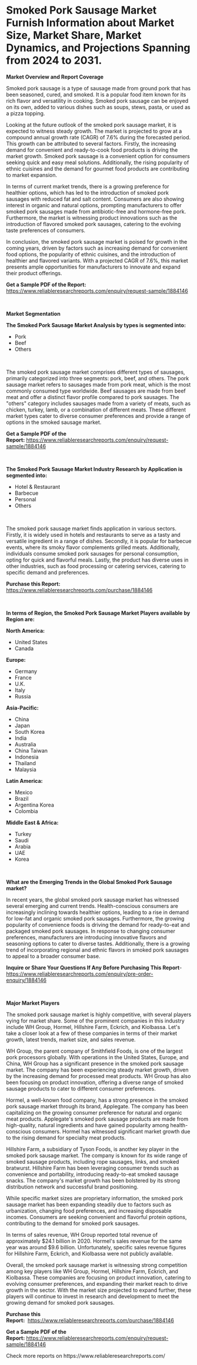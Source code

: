 <p><h1>Smoked Pork Sausage Market Furnish Information about Market Size, Market Share, Market Dynamics, and Projections Spanning from 2024 to 2031.</h1></p><p><strong>Market Overview and Report Coverage</strong></p>
<p><p>Smoked pork sausage is a type of sausage made from ground pork that has been seasoned, cured, and smoked. It is a popular food item known for its rich flavor and versatility in cooking. Smoked pork sausage can be enjoyed on its own, added to various dishes such as soups, stews, pasta, or used as a pizza topping.</p><p>Looking at the future outlook of the smoked pork sausage market, it is expected to witness steady growth. The market is projected to grow at a compound annual growth rate (CAGR) of 7.6% during the forecasted period. This growth can be attributed to several factors. Firstly, the increasing demand for convenient and ready-to-cook food products is driving the market growth. Smoked pork sausage is a convenient option for consumers seeking quick and easy meal solutions. Additionally, the rising popularity of ethnic cuisines and the demand for gourmet food products are contributing to market expansion.</p><p>In terms of current market trends, there is a growing preference for healthier options, which has led to the introduction of smoked pork sausages with reduced fat and salt content. Consumers are also showing interest in organic and natural options, prompting manufacturers to offer smoked pork sausages made from antibiotic-free and hormone-free pork. Furthermore, the market is witnessing product innovations such as the introduction of flavored smoked pork sausages, catering to the evolving taste preferences of consumers.</p><p>In conclusion, the smoked pork sausage market is poised for growth in the coming years, driven by factors such as increasing demand for convenient food options, the popularity of ethnic cuisines, and the introduction of healthier and flavored variants. With a projected CAGR of 7.6%, this market presents ample opportunities for manufacturers to innovate and expand their product offerings.</p></p>
<p><strong>Get a Sample PDF of the Report:</strong> <a href="https://www.reliableresearchreports.com/enquiry/request-sample/1884146">https://www.reliableresearchreports.com/enquiry/request-sample/1884146</a></p>
<p>&nbsp;</p>
<p><strong>Market Segmentation</strong></p>
<p><strong>The Smoked Pork Sausage Market Analysis by types is segmented into:</strong></p>
<p><ul><li>Pork</li><li>Beef</li><li>Others</li></ul></p>
<p>&nbsp;</p>
<p><p>The smoked pork sausage market comprises different types of sausages, primarily categorized into three segments: pork, beef, and others. The pork sausage market refers to sausages made from pork meat, which is the most commonly consumed type worldwide. Beef sausages are made from beef meat and offer a distinct flavor profile compared to pork sausages. The "others" category includes sausages made from a variety of meats, such as chicken, turkey, lamb, or a combination of different meats. These different market types cater to diverse consumer preferences and provide a range of options in the smoked sausage market.</p></p>
<p><strong>Get a Sample PDF of the Report:</strong>&nbsp;<a href="https://www.reliableresearchreports.com/enquiry/request-sample/1884146">https://www.reliableresearchreports.com/enquiry/request-sample/1884146</a></p>
<p>&nbsp;</p>
<p><strong>The Smoked Pork Sausage Market Industry Research by Application is segmented into:</strong></p>
<p><ul><li>Hotel & Restaurant</li><li>Barbecue</li><li>Personal</li><li>Others</li></ul></p>
<p>&nbsp;</p>
<p><p>The smoked pork sausage market finds application in various sectors. Firstly, it is widely used in hotels and restaurants to serve as a tasty and versatile ingredient in a range of dishes. Secondly, it is popular for barbecue events, where its smoky flavor complements grilled meats. Additionally, individuals consume smoked pork sausages for personal consumption, opting for quick and flavorful meals. Lastly, the product has diverse uses in other industries, such as food processing or catering services, catering to specific demand and preferences.</p></p>
<p><strong>Purchase this Report:</strong>&nbsp; <a href="https://www.reliableresearchreports.com/purchase/1884146">https://www.reliableresearchreports.com/purchase/1884146</a></p>
<p>&nbsp;</p>
<p><strong>In terms of Region, the Smoked Pork Sausage Market Players available by Region are:</strong></p>
<p>
    <p> <strong> North America: </strong>
        <ul>
            <li>United States</li>
            <li>Canada</li>
        </ul>
        </p> 
    <p> <strong> Europe: </strong>
        <ul>
            <li>Germany</li>
            <li>France</li>
            <li>U.K.</li>
            <li>Italy</li>
            <li>Russia</li>
        </ul>
        </p> 
    <p> <strong> Asia-Pacific: </strong>
        <ul>
            <li>China</li>
            <li>Japan</li>
            <li>South Korea</li>
            <li>India</li>
            <li>Australia</li>
            <li>China Taiwan</li>
            <li>Indonesia</li>
            <li>Thailand</li>
            <li>Malaysia</li>
        </ul>
        </p> 
    <p> <strong> Latin America: </strong>
        <ul>
            <li>Mexico</li>
            <li>Brazil</li>
            <li>Argentina Korea</li>
            <li>Colombia</li>
        </ul>
        </p> 
    <p> <strong> Middle East & Africa: </strong>
        <ul>
            <li>Turkey</li>
            <li>Saudi</li>
            <li>Arabia</li>
            <li>UAE</li>
            <li>Korea</li>
        </ul>
    </p>
    </p>
<p>&nbsp;</p>
<p><strong>What are the Emerging Trends in the Global Smoked Pork Sausage market?</strong></p>
<p><p>In recent years, the global smoked pork sausage market has witnessed several emerging and current trends. Health-conscious consumers are increasingly inclining towards healthier options, leading to a rise in demand for low-fat and organic smoked pork sausages. Furthermore, the growing popularity of convenience foods is driving the demand for ready-to-eat and packaged smoked pork sausages. In response to changing consumer preferences, manufacturers are introducing innovative flavors and seasoning options to cater to diverse tastes. Additionally, there is a growing trend of incorporating regional and ethnic flavors in smoked pork sausages to appeal to a broader consumer base.</p></p>
<p><strong>Inquire or Share Your Questions If Any Before Purchasing This Report</strong>- <a href="https://www.reliableresearchreports.com/enquiry/pre-order-enquiry/1884146">https://www.reliableresearchreports.com/enquiry/pre-order-enquiry/1884146</a></p>
<p>&nbsp;</p>
<p><strong>Major Market Players</strong></p>
<p><p>The smoked pork sausage market is highly competitive, with several players vying for market share. Some of the prominent companies in this industry include WH Group, Hormel, Hillshire Farm, Eckrich, and Kiolbassa. Let's take a closer look at a few of these companies in terms of their market growth, latest trends, market size, and sales revenue.</p><p>WH Group, the parent company of Smithfield Foods, is one of the largest pork processors globally. With operations in the United States, Europe, and China, WH Group has a significant presence in the smoked pork sausage market. The company has been experiencing steady market growth, driven by the increasing demand for processed meat products. WH Group has also been focusing on product innovation, offering a diverse range of smoked sausage products to cater to different consumer preferences.</p><p>Hormel, a well-known food company, has a strong presence in the smoked pork sausage market through its brand, Applegate. The company has been capitalizing on the growing consumer preference for natural and organic meat products. Applegate's smoked pork sausage products are made from high-quality, natural ingredients and have gained popularity among health-conscious consumers. Hormel has witnessed significant market growth due to the rising demand for specialty meat products.</p><p>Hillshire Farm, a subsidiary of Tyson Foods, is another key player in the smoked pork sausage market. The company is known for its wide range of smoked sausage products, including rope sausages, links, and smoked bratwurst. Hillshire Farm has been leveraging consumer trends such as convenience and portability, introducing ready-to-eat smoked sausage snacks. The company's market growth has been bolstered by its strong distribution network and successful brand positioning.</p><p>While specific market sizes are proprietary information, the smoked pork sausage market has been expanding steadily due to factors such as urbanization, changing food preferences, and increasing disposable incomes. Consumers are seeking convenient and flavorful protein options, contributing to the demand for smoked pork sausages.</p><p>In terms of sales revenue, WH Group reported total revenue of approximately $24.1 billion in 2020. Hormel's sales revenue for the same year was around $9.6 billion. Unfortunately, specific sales revenue figures for Hillshire Farm, Eckrich, and Kiolbassa were not publicly available.</p><p>Overall, the smoked pork sausage market is witnessing strong competition among key players like WH Group, Hormel, Hillshire Farm, Eckrich, and Kiolbassa. These companies are focusing on product innovation, catering to evolving consumer preferences, and expanding their market reach to drive growth in the sector. With the market size projected to expand further, these players will continue to invest in research and development to meet the growing demand for smoked pork sausages.</p></p>
<p><strong>Purchase this Report:</strong>&nbsp;&nbsp;<a href="https://www.reliableresearchreports.com/purchase/1884146">https://www.reliableresearchreports.com/purchase/1884146</a></p>
<p></p>
<p><strong>Get a Sample PDF of the Report:</strong>&nbsp;<a href="https://www.reliableresearchreports.com/enquiry/request-sample/1884146">https://www.reliableresearchreports.com/enquiry/request-sample/1884146</a></p>
<p>Check more reports on https://www.reliableresearchreports.com/</p>